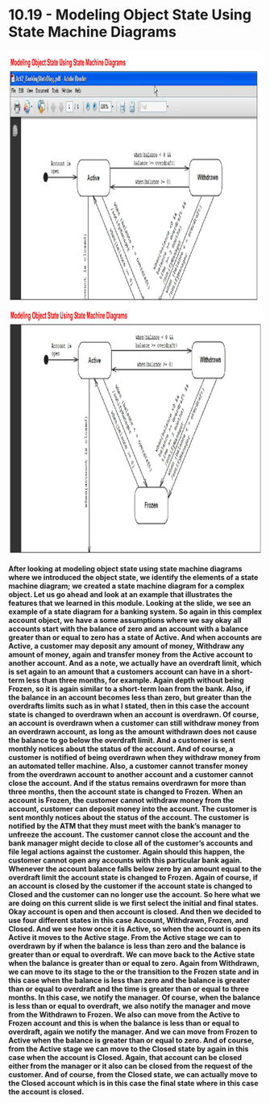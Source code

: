 # 10.19 - Modeling Object State Using State Machine Diagrams

<img src="/images/10_19_01.jpg" width="800" height="500">
<img src="/images/10_19_02.jpg" width="800" height="500">

**After looking at modeling object state using state machine diagrams where we introduced the object state, we identify the elements of a state machine diagram; we created a state machine diagram for a complex object. Let us go ahead and look at an example that illustrates the features that we learned in this module. Looking at the slide, we see an example of a state diagram for a banking system. So again in this complex account object, we have a some assumptions where we say okay all accounts start with the balance of zero and an account with a balance greater than or equal to zero has a state of Active. And when accounts are Active, a customer may deposit any amount of money, Withdraw any amount of money, again and transfer money from the Active account to another account. And as a note, we actually have an overdraft limit, which is set again to an amount that a customers account can have in a short-term less than three months, for example. Again depth without being Frozen, so it is again similar to a short-term loan from the bank. Also, if the balance in an account becomes less than zero, but greater than the overdrafts limits such as in what I stated, then in this case the account state is changed to overdrawn when an account is overdrawn. Of course, an account is overdrawn when a customer can still withdraw money from an overdrawn account, as long as the amount withdrawn does not cause the balance to go below the overdraft limit. And a customer is sent monthly notices about the status of the account. And of course, a customer is notified of being overdrawn when they withdraw money from an automated teller machine. Also, a customer cannot transfer money from the overdrawn account to another account and a customer cannot close the account. And if the status remains overdrawn for more than three months, then the account state is changed to Frozen. When an account is Frozen, the customer cannot withdraw money from the account, customer can deposit money into the account. The customer is sent monthly notices about the status of the account. The customer is notified by the ATM that they must meet with the bank’s manager to unfreeze the account. The customer cannot close the account and the bank manager might decide to close all of the customer’s accounts and file legal actions against the customer. Again should this happen, the customer cannot open any accounts with this particular bank again. Whenever the account balance falls below zero by an amount equal to the overdraft limit the account state is changed to Frozen. Again of course, if an account is closed by the customer if the account state is changed to Closed and the customer can no longer use the account. So here what we are doing on this current slide is we first select the initial and final states. Okay account is open and then account is closed. And then we decided to use four different states in this case Account, Withdrawn, Frozen, and Closed. And we see how once it is Active, so when the account is open its Active it moves to the Active stage. From the Active stage we can to overdrawn by if when the balance is less than zero and the balance is greater than or equal to overdraft. We can move back to the Active state when the balance is greater than or equal to zero. Again from Withdrawn, we can move to its stage to the or the transition to the Frozen state and in this case when the balance is less than zero and the balance is greater than or equal to overdraft and the time is greater than or equal to three months. In this case, we notify the manager. Of course, when the balance is less than or equal to overdraft, we also notify the manager and move from the Withdrawn to Frozen. We also can move from the Active to Frozen account and this is when the balance is less than or equal to overdraft, again we notify the manager. And we can move from Frozen to Active when the balance is greater than or equal to zero. And of course, from the Active stage we can move to the Closed state by again in this case when the account is Closed. Again, that account can be closed either from the manager or it also can be closed from the request of the customer. And of course, from the Closed state, we can actually move to the Closed account which is in this case the final state where in this case the account is closed.**

